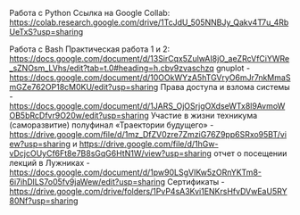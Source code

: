 Работа с Python
Ссылка на Google Collab: https://colab.research.google.com/drive/1TcJdU_505NNBJy_Qakv4T7u_4RbUeTxS?usp=sharing

Работа с Bash
Практическая работа 1 и 2: https://docs.google.com/document/d/13SirCqx5ZulwAI8jO_aeZRcVfCiYWRe_sZNOsm_LVhs/edit?tab=t.0#heading=h.cbv9zvaschzq
gnuplot - https://docs.google.com/document/d/10OOkWYzA5hTGVryO6mJr7nkMmaSmGZe762OP18cM0KU/edit?usp=sharing
Права доступа и взлома системы - https://docs.google.com/document/d/1JARS_OjOSrjgOXdseWTx8l9AvmoWOB5bRcDfvr9O20w/edit?usp=sharing
Участие в жизни техникума (саморазвитие)
полуфинал «Траектории будущего» - https://drive.google.com/file/d/1mz_DfZV0zre7ZmziG76Z9pp6SRxo95BT/view?usp=sharing  и https://drive.google.com/file/d/1hGw-vDcjcOUyCf6Ft8e7B8sGqG6HtN1W/view?usp=sharing
отчет о посещении лекций в Лужниках - https://docs.google.com/document/d/1pw90LSgVIKw5zORnYKTm8-6i7ihDlLS7o05fv9jaWew/edit?usp=sharing
Сертификаты - https://drive.google.com/drive/folders/1PvP4sA3Kvi1ENKrsHfvDVwEaU5RY80Nf?usp=sharing
